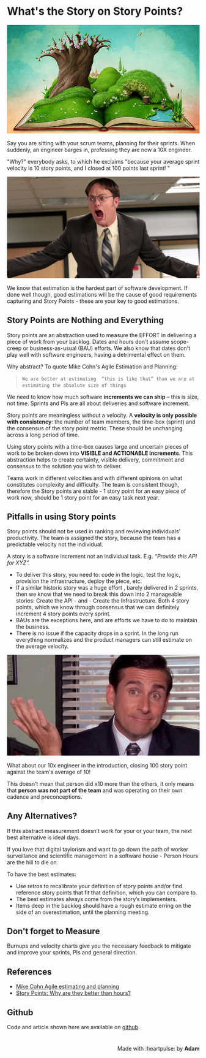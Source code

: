 # What's the Story on Story Points?

<!-- title: What's the Story on Story Points? -->
 
![Image: WeAreTeachers Staff on February 5, 2021](Best-Short-Stories-for-Middle-School.jpg "Image: WeAreTeachers Staff on February 5, 2021")
 
Say you are sitting with your scrum teams, planning for their sprints. When suddenly, an engineer barges in, professing they are now a 10X engineer.

"Why?" everybody asks, to which he exclaims "because your average sprint velocity is 10 story points, and I closed at 100 points last sprint! "

![Image: NBC Universal Television](dwight-schrute-quotes.jpg "Image: NBC Universal Television")


We know that estimation is the hardest part of software development. If done well though, good estimations will be the cause of good requirements capturing and Story Points - these are your key to good estimations.

## Story Points are Nothing and Everything

Story points are an abstraction used to measure the EFFORT in delivering a piece of work from your backlog. Dates and hours don't assume scope-creep or business-as-usual (BAU) efforts. We also know that dates don't play well with software engineers, having a detrimental effect on them.

Why abstract? To quote Mike Cohn's Agile Estimation and Planning:

> `We are better at estimating  “this is like that” than we are at estimating the absolute size of things`

We need to know how much software **increments we can ship** – this is size, not time. Sprints and PIs are all about deliveries and software increment.

Story points are meaningless without a velocity. A **velocity is only possible with consistency**: the number of team members, the time-box (sprint) and the consensus of the story point metric. These should be unchanging across a long period of time.

Using story points with a time-box causes large and uncertain pieces of work to be broken down into **VISIBLE and ACTIONABLE increments**. This abstraction helps to create certainty, visible delivery, commitment and consensus to the solution you wish to deliver.

Teams work in different velocities and with different opinions on what constitutes complexity and difficulty. The team is consistent though, therefore the Story points are stable - 1 story point for an easy piece of work now, should be 1 story point for an easy task next year.

## Pitfalls in using Story points 

Story points should not be used in ranking and reviewing individuals’ productivity. The team is assigned the story, because the team has a predictable velocity not the individual. 

A story is a software increment not an individual task. E.g. *“Provide this API for XYZ”.*

- To deliver this story, you need to: code in the logic, test the logic, provision the infrastructure, deploy the piece, etc.
- If a similar historic story was a huge effort , barely delivered in 2 sprints, then we know that we need to break this down into 2 manageable stories: Create the API - and - Create the Infrastructure. Both 4 story points, which we know through consensus that we can definitely increment 4 story points every sprint.
- BAUs are the exceptions here, and are efforts we have to do to maintain the business. 
- There is no issue if the capacity drops in a sprint.  In the long run everything normalizes and the product managers can still estimate on the average velocity.

![Image: The Office: 10 Memes That Describe Michael Scott Perfectly by Screen rant.](michael-scott-the-office-memes.jpg "Image: The Office: 10 Memes That Describe Michael Scott Perfectly by Screen rant.")


What about our 10x engineer in the introduction, closing 100 story point against the team's average of 10!  

This doesn’t mean that person did x10 more than the others, it only means that **person was not part of the team** and was operating on their own cadence and preconceptions.

## Any Alternatives?

If this abstract measurement doesn’t work for your or your team, the next best alternative is ideal days. 

If you love that digital taylorism and want to go down the path of worker surveillance and scientific management in a software house - Person Hours are the hill to die on. 

To have the best estimates:

- Use retros to recalibrate your definition of story points and/or find reference story points that fit that definition, which you can compare to.
- The best estimates always come from the story’s implementers.
- Items deep in the backlog should have a rough estimate erring on the side of an overestimation, until the planning meeting.
  
## Don't forget to Measure

Burnups and velocity charts give you the necessary feedback to mitigate and improve your sprints, PIs and general direction.


## References

- [Mike Cohn Agile estimating and planning](https://www.mountaingoatsoftware.com/books/agile-estimating-and-planning)
- [Story Points: Why are they better than hours?](https://www.scruminc.com/story-points-why-are-they-better-than//)

## Github

Code and article shown here are available on [github](https://github.com/adamd1985/articles/tree/main/story_of_storypoints).

#
<div align="right">Made with :heartpulse: by <b>Adam</b></div>

